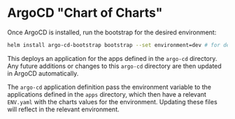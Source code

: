 # ArgoCD "Chart of Charts"

Once ArgoCD is installed, run the bootstrap for the desired environment:

```sh
helm install argo-cd-bootstrap bootstrap --set environment=dev # for dev
```

This deploys an application for the apps defined in the `argo-cd` directory.  Any future additions or changes to this `argo-cd` directory are then updated in ArgoCD automatically.

The `argo-cd` application definition pass the environment variable to the applications defined in the `apps` directory, which then have a relevant `ENV.yaml` with the charts values for the environment. Updating these files will reflect in the relevant environment.
